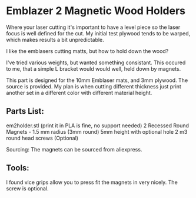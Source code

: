 # Emblazer 2 Magnetic Wood Holders
Where your laser cutting it's important to have a level piece so
the laser focus is well defined for the cut. My initial test plywood
tends to be warped, which makes results a bit unpredictable.

I like the emblasers cutting matts, but how to hold down the wood?

I've tried various weights, but wanted something consistant.
This occured to me, that a simple L bracket would would well, held down by
magnets.

This part is designed for the 10mm Emblaser mats, and 3mm plywood. The source is provided.
My plan is when cutting different thickness just print another set in a different color with
different material height.

## Parts List:
  em2holder.stl (print it in PLA is fine, no support needed)
  2 Recessed Round Magnets - 1.5 mm radius (3mm round) 5mm height with optional hole
  2 m3 round head screws (Optional)

Sourcing: 
  The magnets can be sourced from aliexpress. 

## Tools:
  I found vice grips allow you to press fit the magnets in very nicely. The screw is optional.

  
